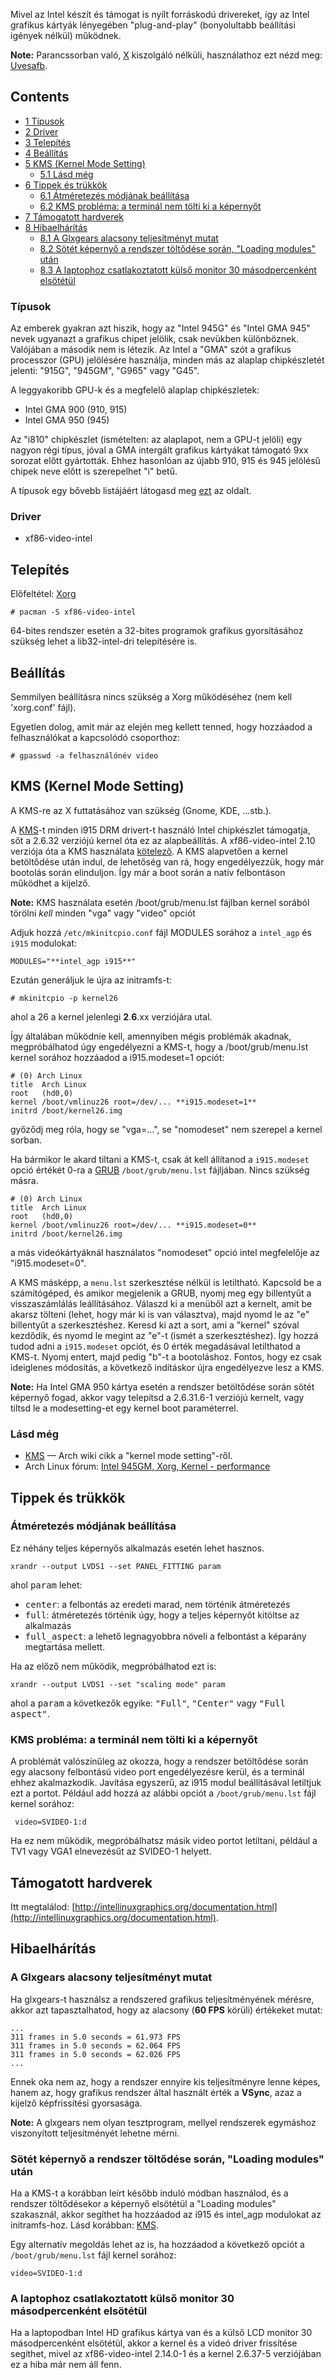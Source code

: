 Mivel az Intel készít és támogat is nyílt forráskodú drivereket, így az Intel grafikus kártyák lényegében "plug-and-play" (bonyolultabb beállítási igények nélkül) működnek.

**Note:** Parancssorban való, [X](/index.php/X "X") kiszolgáló nélküli, használathoz ezt nézd meg: [Uvesafb](/index.php/Uvesafb "Uvesafb").

## Contents

*   [1 Típusok](#T.C3.ADpusok)
*   [2 Driver](#Driver)
*   [3 Telepítés](#Telep.C3.ADt.C3.A9s)
*   [4 Beállítás](#Be.C3.A1ll.C3.ADt.C3.A1s)
*   [5 KMS (Kernel Mode Setting)](#KMS_.28Kernel_Mode_Setting.29)
    *   [5.1 Lásd még](#L.C3.A1sd_m.C3.A9g)
*   [6 Tippek és trükkök](#Tippek_.C3.A9s_tr.C3.BCkk.C3.B6k)
    *   [6.1 Átméretezés módjának beállítása](#.C3.81tm.C3.A9retez.C3.A9s_m.C3.B3dj.C3.A1nak_be.C3.A1ll.C3.ADt.C3.A1sa)
    *   [6.2 KMS probléma: a terminál nem tölti ki a képernyőt](#KMS_probl.C3.A9ma:_a_termin.C3.A1l_nem_t.C3.B6lti_ki_a_k.C3.A9perny.C5.91t)
*   [7 Támogatott hardverek](#T.C3.A1mogatott_hardverek)
*   [8 Hibaelhárítás](#Hibaelh.C3.A1r.C3.ADt.C3.A1s)
    *   [8.1 A Glxgears alacsony teljesítményt mutat](#A_Glxgears_alacsony_teljes.C3.ADtm.C3.A9nyt_mutat)
    *   [8.2 Sötét képernyő a rendszer töltődése során, "Loading modules" után](#S.C3.B6t.C3.A9t_k.C3.A9perny.C5.91_a_rendszer_t.C3.B6lt.C5.91d.C3.A9se_sor.C3.A1n.2C_.22Loading_modules.22_ut.C3.A1n)
    *   [8.3 A laptophoz csatlakoztatott külső monitor 30 másodpercenként elsötétül](#A_laptophoz_csatlakoztatott_k.C3.BCls.C5.91_monitor_30_m.C3.A1sodpercenk.C3.A9nt_els.C3.B6t.C3.A9t.C3.BCl)

### Típusok

Az emberek gyakran azt hiszik, hogy az "Intel 945G" és "Intel GMA 945" nevek ugyanazt a grafikus chipet jelölik, csak nevükben különböznek. Valójában a második nem is létezik. Az Intel a "GMA" szót a grafikus processzor (GPU) jelölésére használja, minden más az alaplap chipkészletét jelenti: "915G", "945GM", "G965" vagy "G45".

A leggyakoribb GPU-k és a megfelelő alaplap chipkészletek:

*   Intel GMA 900 (910, 915)
*   Intel GMA 950 (945)

Az "i810" chipkészlet (ismételten: az alaplapot, nem a GPU-t jelöli) egy nagyon régi típus, jóval a GMA intergált grafikus kártyákat támogató 9xx sorozat előtt gyártották. Ehhez hasonlóan az újabb 910, 915 és 945 jelölésű chipek neve előtt is szerepelhet "i" betű.

A típusok egy bővebb listájáért látogasd meg [ezt](https://en.wikipedia.org/wiki/Intel_GMA#Table_of_GMA_graphics_cores_and_chipsets "wikipedia:Intel GMA") az oldalt.

### Driver

*   xf86-video-intel

## Telepítés

Előfeltétel: [Xorg](/index.php/Xorg "Xorg")

```
# pacman -S xf86-video-intel

```

64-bites rendszer esetén a 32-bites programok grafikus gyorsításához szükség lehet a lib32-intel-dri telepítésére is.

## Beállítás

Semmilyen beállításra nincs szükség a Xorg működéséhez (nem kell 'xorg.conf' fájl).

Egyetlen dolog, amit már az elején meg kellett tenned, hogy hozzáadod a felhasználókat a kapcsolódó csoporthoz:

```
# gpasswd -a felhasználónév video

```

## KMS (Kernel Mode Setting)

A KMS-re az X futtatásához van szükség (Gnome, KDE, ...stb.).

A [KMS](/index.php/KMS "KMS")-t minden i915 DRM drivert-t használó Intel chipkészlet támogatja, sőt a 2.6.32 verziójú kernel óta ez az alapbeállítás. A xf86-video-intel 2.10 verziója óta a KMS használata [kötelező](https://www.archlinux.org/news/484/). A KMS alapvetően a kernel betöltődése után indul, de lehetőség van rá, hogy engedélyezzük, hogy már bootolás során elinduljon. Így már a boot során a natív felbontáson működhet a kijelző.

**Note:** KMS használata esetén /boot/grub/menu.lst fájlban kernel sorából törölni *kell* minden "vga" vagy "video" opciót

Adjuk hozzá `/etc/mkinitcpio.conf` fájl MODULES sorához a `intel_agp` és `i915` modulokat:

```
MODULES="**intel_agp i915**"

```

Ezután generáljuk le újra az initramfs-t:

```
# mkinitcpio -p kernel26

```

ahol a 26 a kernel jelenlegi **2**.**6**.xx verziójára utal.

Így általában működnie kell, amennyiben mégis problémák akadnak, megpróbálhatod úgy engedélyezni a KMS-t, hogy a /boot/grub/menu.lst kernel sorához hozzáadod a i915.modeset=1 opciót:

```
# (0) Arch Linux
title  Arch Linux
root   (hd0,0)
kernel /boot/vmlinuz26 root=/dev/... **i915.modeset=1**
initrd /boot/kernel26.img

```

győződj meg róla, hogy se "vga=...", se "nomodeset" nem szerepel a kernel sorban.

Ha bármikor le akard tiltani a KMS-t, csak át kell állítanod a `i915.modeset` opció értékét 0-ra a [GRUB](/index.php/GRUB "GRUB") `/boot/grub/menu.lst` fájljában. Nincs szükség másra.

```
# (0) Arch Linux
title  Arch Linux
root   (hd0,0)
kernel /boot/vmlinuz26 root=/dev/... **i915.modeset=0**
initrd /boot/kernel26.img

```

a más videókártyáknál használatos "nomodeset" opció intel megfelelője az "i915.modeset=0".

A KMS másképp, a `menu.lst` szerkesztése nélkül is letiltható. Kapcsold be a számítógéped, és amikor megjelenik a GRUB, nyomj meg egy billentyűt a visszaszámlálás leállításához. Válaszd ki a menüből azt a kernelt, amit be akarsz tölteni (lehet, hogy már ki is van választva), majd nyomd le az "e" billentyűt a szerkesztéshez. Keresd ki azt a sort, ami a "kernel" szóval kezdődik, és nyomd le megint az "e"-t (ismét a szerkesztéshez). Így hozzá tudod adni a `i915.modeset` opciót, és 0 érték megadásával letilthatod a KMS-t. Nyomj entert, majd pedig "b"-t a bootoláshoz. Fontos, hogy ez csak ideiglenes módosítás, a következő indításkor újra engedélyezve lesz a KMS.

**Note:** Ha Intel GMA 950 kártya esetén a rendszer betöltődése során sötét képernyő fogad, akkor vagy telepítsd a 2.6.31.6-1 verziójú kernelt, vagy tiltsd le a modesetting-et egy kernel boot paraméterrel.

### Lásd még

*   [KMS](/index.php/KMS "KMS") — Arch wiki cikk a "kernel mode setting"-ről.
*   Arch Linux fórum: [Intel 945GM, Xorg, Kernel - performance](https://bbs.archlinux.org/viewtopic.php?pid=522665#p522665)

## Tippek és trükkök

### Átméretezés módjának beállítása

Ez néhány teljes képernyős alkalmazás esetén lehet hasznos.

```
xrandr --output LVDS1 --set PANEL_FITTING param

```

ahol <tt>param</tt> lehet:

*   <tt>center</tt>: a felbontás az eredeti marad, nem történik átméretezés
*   <tt>full</tt>: átméretezés történik úgy, hogy a teljes képernyőt kitöltse az alkalmazás
*   <tt>full_aspect</tt>: a lehető legnagyobbra növeli a felbontást a képarány megtartása mellett.

Ha az előző nem működik, megpróbálhatod ezt is:

```
xrandr --output LVDS1 --set "scaling mode" param

```

ahol a <tt>param</tt> a következők egyike: <tt>"Full"</tt>, <tt>"Center"</tt> vagy <tt>"Full aspect"</tt>.

### KMS probléma: a terminál nem tölti ki a képernyőt

A problémát valószínűleg az okozza, hogy a rendszer betöltődése során egy alacsony felbontású video port engedélyezésre kerül, és a terminál ehhez akalmazkodik. Javítása egyszerű, az i915 modul beállításával letiltjuk ezt a portot. Például add hozzá az alábbi opciót a `/boot/grub/menu.lst` fájl kernel sorához:

```
 video=SVIDEO-1:d

```

Ha ez nem működik, megpróbálhatsz másik video portot letiltani, például a TV1 vagy VGA1 elnevezésűt az SVIDEO-1 helyett.

## Támogatott hardverek

Itt megtalálod: [http://intellinuxgraphics.org/documentation.html](http://intellinuxgraphics.org/documentation.html).

## Hibaelhárítás

### A Glxgears alacsony teljesítményt mutat

Ha glxgears-t használsz a rendszered grafikus teljesítményének mérésre, akkor azt tapasztalhatod, hogy az alacsony (**60 FPS** körüli) értékeket mutat:

```
...
311 frames in 5.0 seconds = 61.973 FPS
311 frames in 5.0 seconds = 62.064 FPS
311 frames in 5.0 seconds = 62.026 FPS
...

```

Ennek oka nem az, hogy a rendszer ennyire kis teljesítményre lenne képes, hanem az, hogy grafikus rendszer által használt érték a **VSync**, azaz a kijelző képfrissítési gyorsasága.

**Note:** A glxgears nem olyan tesztprogram, mellyel rendszerek egymáshoz viszonyított teljesítményét lehetne mérni.

### Sötét képernyő a rendszer töltődése során, "Loading modules" után

Ha a KMS-t a korábban leírt később induló módban használod, és a rendszer töltődésekor a képernyő elsötétül a "Loading modules" szakasznál, akkor segíthet ha hozzáadod az i915 és intel_agp modulokat az initramfs-hoz. Lásd korábban: [KMS](/index.php/Intel#KMS_.28Kernel_Mode_Setting.29 "Intel").

Egy alternatív megoldás lehet az is, ha hozzáadod a következő opciót a `/boot/grub/menu.lst` fájl kernel sorához:

```
video=SVIDEO-1:d

```

### A laptophoz csatlakoztatott külső monitor 30 másodpercenként elsötétül

Ha a laptopodban Intel HD grafikus kártya van és a külső LCD monitor 30 másodpercenként elsötétül, akkor a kernel és a videó driver frissítése segíthet, mivel az xf86-video-intel 2.14.0-1 és a kernel 2.6.37-5 verziójában ez a hiba már nem áll fenn.